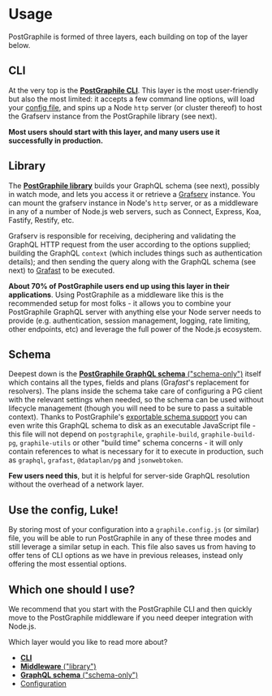 # Usage

PostGraphile is formed of three layers, each building on top of the layer below.

## CLI

At the very top is the [**PostGraphile CLI**](./usage-cli.mdx). This layer is the
most user-friendly but also the most limited: it accepts a few command line
options, will load your [config file][], and spins up a Node `http` server (or
cluster thereof) to host the Grafserv instance from the PostGraphile library
(see next).

**Most users should start with this layer, and many users use it successfully in
production.**

## Library

The [**PostGraphile library**](./usage-library.md) builds your GraphQL schema (see
next), possibly in watch mode, and lets you access it or retrieve a [Grafserv][]
instance. You can mount the grafserv instance in Node's `http` server, or as a
middleware in any of a number of Node.js web servers, such as Connect, Express,
Koa, Fastify, Restify, etc.

Grafserv is responsible for receiving, deciphering and validating the GraphQL
HTTP request from the user according to the options supplied; building the
GraphQL `context` (which includes things such as authentication details); and
then sending the query along with the GraphQL schema (see next) to [Grafast][]
to be executed.

**About 70% of PostGraphile users end up using this layer in their
applications**. Using PostGraphile as a middleware like this is the recommended
setup for most folks - it allows you to combine your PostGraphile GraphQL server
with anything else your Node server needs to provide (e.g. authentication,
session management, logging, rate limiting, other endpoints, etc) and leverage
the full power of the Node.js ecosystem.

## Schema

Deepest down is the
[**PostGraphile GraphQL schema** ("schema-only")](./usage-schema.md) itself which
contains all the types, fields and plans (Gra*fast*'s replacement for
resolvers). The plans inside the schema take care of configuring a PG client
with the relevant settings when needed, so the schema can be used without
lifecycle management (though you will need to be sure to pass a suitable
context). Thanks to PostGraphile's
[exportable schema support](./exporting-schema.md) you can even write this
GraphQL schema to disk as an executable JavaScript file - this file will not
depend on `postgraphile`, `graphile-build`, `graphile-build-pg`,
`graphile-utils` or other "build time" schema concerns - it will only contain
references to what is necessary for it to execute in production, such as
`graphql`, `grafast`, `@dataplan/pg` and `jsonwebtoken`.

**Few users need this**, but it is helpful for server-side GraphQL resolution
without the overhead of a network layer.

## Use the config, Luke!

By storing most of your configuration into a `graphile.config.js` (or similar)
file, you will be able to run PostGraphile in any of these three modes and
still leverage a similar setup in each. This file also saves us from having to
offer tens of CLI options as we have in previous releases, instead only
offering the most essential options.

## Which one should I use?

We recommend that you start with the PostGraphile CLI and then quickly move to
the PostGraphile middleware if you need deeper integration with Node.js.

Which layer would you like to read more about?

- [**CLI**](./usage-cli.mdx)
- [**Middleware** ("library")](./usage-library.md)
- [**GraphQL schema** ("schema-only")](./usage-schema.md)
- [Configuration](./config.md)

[config file]: ./config.md
[grafserv]: https://grafast.org/grafserv
[grafast]: https://grafast.org/grafast
